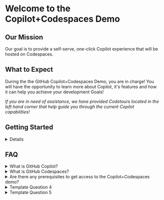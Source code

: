 # Welcome to the Copilot+Codespaces Demo 

## Our Mission
Our goal is to provide a self-serve, one-click Copilot experience that will be hosted on Codespaces.

## What to Expect
During the the GitHub Copilot+Codespaces Demo, you are in charge! You will have the opportunity to learn more about Copilot, it's features and how it can help you achieve your development Goals!

<em>If you are in need of assistance, we have provided Codetours located in the left hand corner that help guide you through the current Copilot capabilities!</em>

## Getting Started

<details>
   
1. To get started, start by selecting 'Use this template', and 'Open in a codespace'
![Screenshot 2023-05-15 at 4 39 05 PM](https://github.com/github/copilot-codespaces-demo/assets/40559511/6ecd9ddf-1155-4283-a6c1-56a1d6667e65)

2. Once the codespace has loaded, select 'Codetour' on the lower right corner
 
![Screenshot 2023-05-15 at 4 41 34 PM](https://github.com/github/copilot-codespaces-demo/assets/40559511/296f20d3-1547-4c00-b4ae-63b216b52b6d)

3. Next, select the play button of 1 of the 4 tours listed. Enjoy!

![Screenshot 2023-05-15 at 4 42 42 PM](https://github.com/github/copilot-codespaces-demo/assets/40559511/84473f82-364a-4482-895d-04888e419917)
   
</details>

## FAQ
<details>
<summary>What is GitHub Copilot?</summary><br>
   
GitHub Copilot is an AI pair programmer that helps you write code faster and with less work. It draws context from comments and code to suggest individual lines and whole functions instantly. GitHub Copilot is powered by Codex, a generative pretrained language model created by OpenAI. It is available as an extension for Visual Studio Code, Visual Studio, Neovim, and the JetBrains suite of integrated development environments (IDEs).
</details>
<details>
<summary>What is GitHub Codespaces?</summary><br>
   
A codespace is a development environment that's hosted in the cloud. You can customize your project for GitHub Codespaces by configuring dev container files to your repository (often known as Configuration-as-Code), which creates a repeatable codespace configuration for all users of your project.

GitHub Codespaces run on a variety of VM-based compute options hosted by GitHub.com, which you can configure from 2 core machines up to 32 core machines. You can connect to your codespaces from the browser or locally using an IDE like Visual Studio Code or IntelliJ.
</details>
<details>
<summary>Are there any prerequisites to get access to the Copilot+Codespaces demo?</summary><br>
   
Template text for Question 3.
</details>
<details>
<summary>Template Question 4</summary><br>

Template text for Question 4.
</details>
<details>
<summary>Template Question 5</summary><br>
   
Template text for Question 5.

##
   
A POC for demoing Copilot in a Codespaces

   [![Open in GitHub Codespaces](https://github.com/codespaces/badge.svg)](https://codespaces.new/github/copilot-codespaces-demo?resume=1)

- **try GitHub Copilot - Learn how GitHub Copilot can power your development
